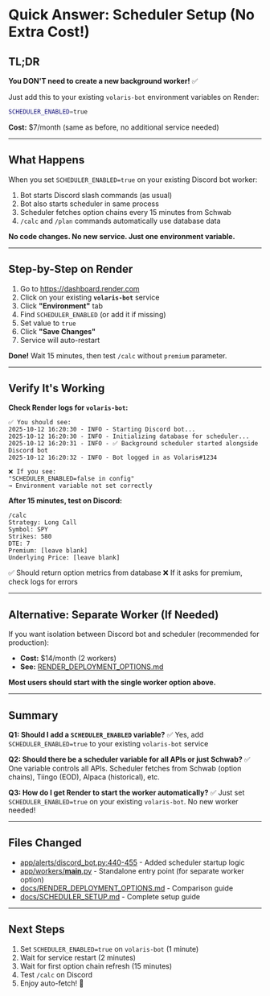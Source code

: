# Quick Answer: Scheduler Setup (No Extra Cost!)

## TL;DR

**You DON'T need to create a new background worker!** ✅

Just add this to your existing `volaris-bot` environment variables on Render:

```bash
SCHEDULER_ENABLED=true
```

**Cost:** $7/month (same as before, no additional service needed)

---

## What Happens

When you set `SCHEDULER_ENABLED=true` on your existing Discord bot worker:

1. Bot starts Discord slash commands (as usual)
2. Bot also starts scheduler in same process
3. Scheduler fetches option chains every 15 minutes from Schwab
4. `/calc` and `/plan` commands automatically use database data

**No code changes. No new service. Just one environment variable.**

---

## Step-by-Step on Render

1. Go to https://dashboard.render.com
2. Click on your existing **`volaris-bot`** service
3. Click **"Environment"** tab
4. Find `SCHEDULER_ENABLED` (or add it if missing)
5. Set value to `true`
6. Click **"Save Changes"**
7. Service will auto-restart

**Done!** Wait 15 minutes, then test `/calc` without `premium` parameter.

---

## Verify It's Working

**Check Render logs for `volaris-bot`:**

```
✅ You should see:
2025-10-12 16:20:30 - INFO - Starting Discord bot...
2025-10-12 16:20:30 - INFO - Initializing database for scheduler...
2025-10-12 16:20:31 - INFO - ✅ Background scheduler started alongside Discord bot
2025-10-12 16:20:32 - INFO - Bot logged in as Volaris#1234

❌ If you see:
"SCHEDULER_ENABLED=false in config"
→ Environment variable not set correctly
```

**After 15 minutes, test on Discord:**
```
/calc
Strategy: Long Call
Symbol: SPY
Strikes: 580
DTE: 7
Premium: [leave blank]
Underlying Price: [leave blank]
```

✅ Should return option metrics from database
❌ If it asks for premium, check logs for errors

---

## Alternative: Separate Worker (If Needed)

If you want isolation between Discord bot and scheduler (recommended for production):

- **Cost:** $14/month (2 workers)
- **See:** [RENDER_DEPLOYMENT_OPTIONS.md](docs/RENDER_DEPLOYMENT_OPTIONS.md)

**Most users should start with the single worker option above.**

---

## Summary

**Q1: Should I add a `SCHEDULER_ENABLED` variable?**
✅ Yes, add `SCHEDULER_ENABLED=true` to your existing `volaris-bot` service

**Q2: Should there be a scheduler variable for all APIs or just Schwab?**
✅ One variable controls all APIs. Scheduler fetches from Schwab (option chains), Tiingo (EOD), Alpaca (historical), etc.

**Q3: How do I get Render to start the worker automatically?**
✅ Just set `SCHEDULER_ENABLED=true` on your existing `volaris-bot`. No new worker needed!

---

## Files Changed

- [app/alerts/discord_bot.py:440-455](app/alerts/discord_bot.py#L440-L455) - Added scheduler startup logic
- [app/workers/__main__.py](app/workers/__main__.py) - Standalone entry point (for separate worker option)
- [docs/RENDER_DEPLOYMENT_OPTIONS.md](docs/RENDER_DEPLOYMENT_OPTIONS.md) - Comparison guide
- [docs/SCHEDULER_SETUP.md](docs/SCHEDULER_SETUP.md) - Complete setup guide

---

## Next Steps

1. Set `SCHEDULER_ENABLED=true` on `volaris-bot` (1 minute)
2. Wait for service restart (2 minutes)
3. Wait for first option chain refresh (15 minutes)
4. Test `/calc` on Discord
5. Enjoy auto-fetch! 🎉
